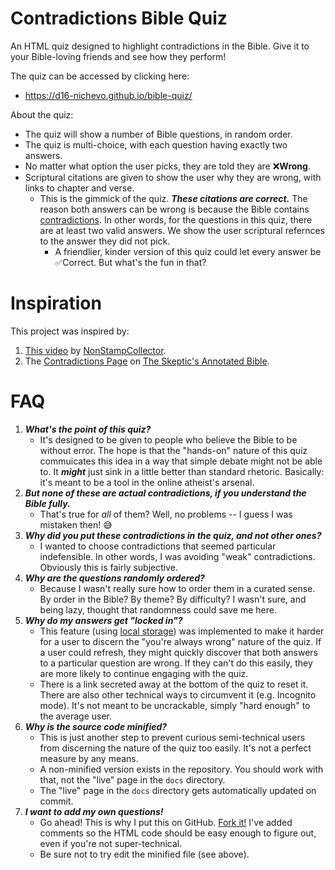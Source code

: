 # Contradictions Bible Quiz

An HTML quiz designed to highlight contradictions in the Bible. Give it to your Bible-loving friends and see how they perform!

The quiz can be accessed by clicking here:

* https://d16-nichevo.github.io/bible-quiz/

About the quiz:

* The quiz will show a number of Bible questions, in random order.
* The quiz is multi-choice, with each question having exactly two answers.
* No matter what option the user picks, they are told they are ❌**Wrong**.
* Scriptural citations are given to show the user why they are wrong, with links to chapter and verse.
  * This is the gimmick of the quiz. ***These citations are correct.*** The reason both answers can be wrong is because the Bible contains [contradictions](https://skepticsannotatedbible.com/first/contra2_list.html). In other words, for the questions in this quiz, there are at least two valid answers. We show the user scriptural refernces to the answer they did not pick.
    * A friendlier, kinder version of this quiz could let every answer be ✅Correct. But what's the fun in that?

# Inspiration

This project was inspired by:

1. [This video](https://www.youtube.com/watch?v=RB3g6mXLEKk) by [NonStampCollector](nonstampcollector.com).
1. The [Contradictions Page](https://skepticsannotatedbible.com/first/contra2_list.html) on [The Skeptic's Annotated Bible](https://skepticsannotatedbible.com/).

# FAQ

1. ***What's the point of this quiz?***
   * It's designed to be given to people who believe the Bible to be without error. The hope is that the "hands-on" nature of this quiz commuicates this idea in a way that simple debate might not be able to. It ***might*** just sink in a little better than standard rhetoric. Basically: it's meant to be a tool in the online atheist's arsenal.
1. ***But none of these are actual contradictions, if you understand the Bible fully.***
   * That's true for *all* of them? Well, no problems -- I guess I was mistaken then! 😅
1. ***Why did you put these contradictions in the quiz, and not other ones?***
   * I wanted to choose contradictions that seemed particular indefensible. In other words, I was avoiding "weak" contradictions. Obviously this is fairly subjective.
1. ***Why are the questions randomly ordered?***
   * Because I wasn't really sure how to order them in a curated sense. By order in the Bible? By theme? By difficulty? I wasn't sure, and being lazy, thought that randomness could save me here.
1. ***Why do my answers get "locked in"?***
   * This feature (using [local storage](https://developer.mozilla.org/en-US/docs/Web/API/Window/localStorage)) was implemented to make it harder for a user to discern the "you're always wrong" nature of the quiz. If a user could refresh, they might quickly discover that both answers to a particular question are wrong. If they can't do this easily, they are more likely to continue engaging with the quiz.
   * There is a link secreted away at the bottom of the quiz to reset it. There are also other technical ways to circumvent it (e.g. Incognito mode). It's not meant to be uncrackable, simply "hard enough" to the average user.
1. ***Why is the source code minified?***
   * This is just another step to prevent curious semi-technical users from discerning the nature of the quiz too easily. It's not a perfect measure by any means.
   * A non-minified version exists in the repository. You should work with that, not the "live" page in the `docs` directory.
   * The "live" page in the `docs` directory gets automatically updated on commit.
1. ***I want to add my own questions!***
   * Go ahead! This is why I put this on GitHub. [Fork it!](https://heardlibrary.github.io/digital-scholarship/manage/control/github/fork/) I've added comments so the HTML code should be easy enough to figure out, even if you're not super-technical.
   * Be sure not to try edit the minified file (see above).
